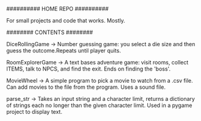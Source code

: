 ##########
HOME REPO
##########


For small projects and code that works. Mostly.


########
CONTENTS
########

DiceRollingGame -> Number guessing game: you select a die size and then guess the outcome.Repeats until player quits.

RoomExplorerGame -> A text bases adventure game: visit rooms, collect ITEMS, talk to NPCS, and find the exit. Ends on finding the 'boss'.                  
                   
MovieWheel -> A simple program to pick a movie to watch from a .csv file. Can add movies to the file from the program. Uses a sound file. 

parse_str -> Takes an input string and a character limit, returns a dictionary of strings each no longer than the given character limit. Used in a pygame project to display text. 
                   
